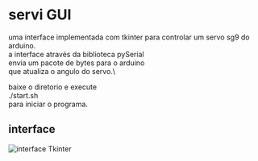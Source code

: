 # servi GUI

uma interface implementada com tkinter
para controlar um servo sg9 do arduino.\
a interface através da biblioteca pySerial\
envia um pacote de bytes para o arduino\
que atualiza o angulo do servo.\

baixe o diretorio e execute\
./start.sh\
para iniciar o programa.


## interface
![interface Tkinter](https://github.com/gabriel-ferreira-da-silva/sasuke-game/blob/master/images/s2.png)
